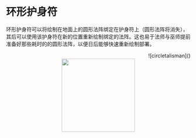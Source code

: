 # 环形护身符

环形护身符可以将绘制在地面上的圆形法阵绑定在护身符上（圆形法阵将消失），其后可以使用该护身符在新的位置重新绘制绑定的法阵。这也易于法师与巫师提前准备好那些耗时的的圆形法阵，以便日后能够快速重新绘制部署。
<div align=right>![circletalisman]()</div>
<center class="half">
    <img src="https://github.com/AssassinSEAL/Witchery-Wiki-Translation/blob/master/images/items/circletalisman.png" width="200"/>
</center>
